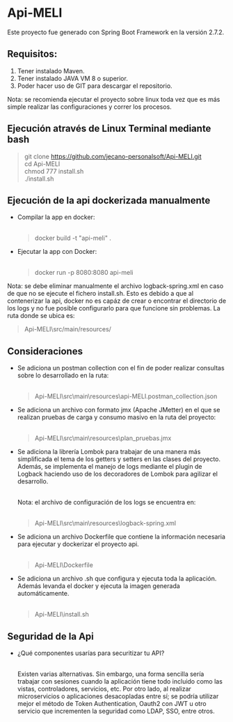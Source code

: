 # Api-MELI

Este proyecto fue generado con Spring Boot Framework en la versión 2.7.2.

## Requisitos:

1. Tener instalado Maven.
2. Tener instalado JAVA VM 8 o superior.
3. Poder hacer uso de GIT para descargar el repositorio.

Nota: se recomienda ejecutar el proyecto sobre linux toda vez que es más simple realizar las configuraciones y correr los procesos.

## Ejecución através de Linux Terminal mediante **bash**

> git clone https://github.com/jecano-personalsoft/Api-MELI.git <br>
> cd Api-MELI <br>
> chmod 777 install.sh <br>
> ./install.sh <br>

## Ejecución de la api dockerizada manualmente

- Compilar la app en docker:<br><br>
  > docker build -t "api-meli" .

- Ejecutar la app con Docker:<br><br>
  > docker run -p 8080:8080 api-meli

Nota: se debe eliminar manualmente el archivo logback-spring.xml en caso de que no se ejecute el fichero install.sh. Esto es debido a que al contenerizar la api, docker no es capáz de crear o encontrar el directorio de los logs y no fue posible configurarlo para que funcione sin problemas. La ruta donde se ubica es:
  > Api-MELI\src/main/resources/

## Consideraciones

- Se adiciona un postman collection con el fin de poder realizar consultas sobre lo desarrollado en la ruta:<br><br>

  > Api-MELI\src\main\resources\api-MELI.postman_collection.json

- Se adiciona un archivo con formato jmx (Apache JMetter) en el que se realizan pruebas de carga y consumo masivo en la ruta del proyecto:<br><br>

  > Api-MELI\src\main\resources\plan_pruebas.jmx
  
- Se adiciona la librería Lombok para trabajar de una manera más simplificada el tema de los getters y setters en las clases del proyecto. Además, se implementa el manejo de logs mediante el plugin de Logback haciendo uso de los decoradores de Lombok para agilizar el desarrollo.<br><br>

  Nota: el archivo de configuración de los logs se encuentra en:<br><br>
  
    > Api-MELI\src\main\resources\logback-spring.xml

- Se adiciona un archivo Dockerfile que contiene la información necesaria para ejecutar y dockerizar el proyecto api.<br><br>

  > Api-MELI\Dockerfile

- Se adiciona un archivo .sh que configura y ejecuta toda la aplicación. Además levanda el docker y ejecuta la imagen generada automáticamente.<br><br>

  > Api-MELI\install.sh

## Seguridad de la Api

- ¿Qué componentes usarías para securitizar tu API?<br><br>

  Existen varias alternativas. Sin embargo, una forma sencilla sería trabajar con sesiones cuando la aplicación tiene todo incluido como las vistas, controladores, servicios, etc. Por otro lado, al realizar microservicios o aplicaciones desacopladas entre sí; se podría utilizar mejor el método de Token Authentication, Oauth2 con JWT u otro servicio que incrementen la seguridad como LDAP, SSO, entre otros.
